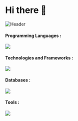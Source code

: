 # Hi there 👋

![Header](https://user-images.githubusercontent.com/63893110/200407896-9899b10f-2eae-4508-9654-24fdcf548361.png)


#### Programming Languages :
<p align="">
  <a href="https://skillicons.dev">
    <img src="https://skillicons.dev/icons?i=c,cpp,cs,python,java,javascript,ts,php,gherkin" />
  </a>
</p>

#### Technologies and Frameworks :
<p align="">
  <a href="https://skillicons.dev">
    <img src="https://skillicons.dev/icons?i=react,git,github,express,gcp,html,nodejs,netlify,nginx,nextjs,redux,sass,tailwind,bootstrap,css,materialui" />
  </a>
</p>


#### Databases :
<p align="">
  <a href="https://skillicons.dev">
    <img src="https://skillicons.dev/icons?i=firebase,sqlite,mysql,mongodb,postgres,supabase" />
  </a>
</p>


#### Tools :
<p align="">
  <a href="https://skillicons.dev">
    <img src="https://skillicons.dev/icons?i=vscode,github,selenium,eclipse,visualstudio,powershell,figma,stackoverflow" />
  </a>
</p>
